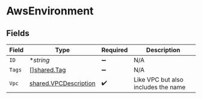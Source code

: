 # AwsEnvironment


## Fields

| Field                                                          | Type                                                           | Required                                                       | Description                                                    |
| -------------------------------------------------------------- | -------------------------------------------------------------- | -------------------------------------------------------------- | -------------------------------------------------------------- |
| `ID`                                                           | **string*                                                      | :heavy_minus_sign:                                             | N/A                                                            |
| `Tags`                                                         | [][shared.Tag](../../models/shared/tag.md)                     | :heavy_minus_sign:                                             | N/A                                                            |
| `Vpc`                                                          | [shared.VPCDescription](../../models/shared/vpcdescription.md) | :heavy_check_mark:                                             | Like VPC but also includes the name                            |